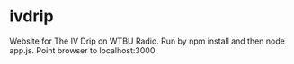 # ivdrip
Website for The IV Drip on WTBU Radio. Run by npm install and then node app.js. Point browser to localhost:3000
